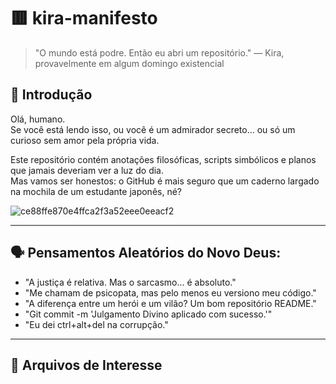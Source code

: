 # 🟥 kira-manifesto

> "O mundo está podre. Então eu abri um repositório." — Kira, provavelmente em algum domingo existencial

## 🧠 Introdução

Olá, humano.  
Se você está lendo isso, ou você é um admirador secreto... ou só um curioso sem amor pela própria vida.

Este repositório contém anotações filosóficas, scripts simbólicos e planos que jamais deveriam ver a luz do dia.  
Mas vamos ser honestos: o GitHub é mais seguro que um caderno largado na mochila de um estudante japonês, né?

![ce88ffe870e4ffca2f3a52eee0eeacf2](https://github.com/user-attachments/assets/6db236d2-2989-4878-b0c3-292d09b55e24)


---

## 🗣️ Pensamentos Aleatórios do Novo Deus:

- "A justiça é relativa. Mas o sarcasmo... é absoluto."
- "Me chamam de psicopata, mas pelo menos eu versiono meu código."
- "A diferença entre um herói e um vilão? Um bom repositório README."
- "Git commit -m 'Julgamento Divino aplicado com sucesso.'"
- "Eu dei ctrl+alt+del na corrupção."

---

## 🧾 Arquivos de Interesse


